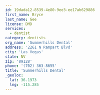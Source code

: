 ```yaml
---
id: 19dada12-8539-4e80-9ee3-ee17ab629886
first_name: Bryce
last_name: Gee
license: DMD
services:
  - dentist
category: dentists
org_name: 'Summerhills Dental'
address: '2261 N Rampart Blvd'
city: 'Las Vegas'
state: NV
zip: '89128'
phone: '(702) 363-8655'
title: 'Summerhills Dental'
_geoloc:
  lat: 36.1973
  lng: -115.285
---
```

